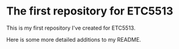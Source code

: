 # The first repository for ETC5513

This is my first repository I've created for ETC5513.

Here is some more detailed additions to my README.